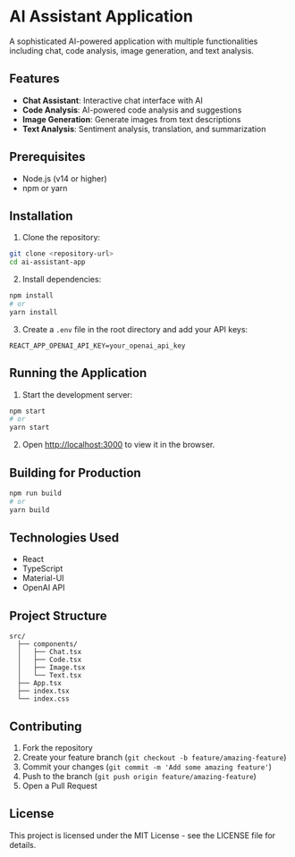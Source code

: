 # AI Assistant Application

A sophisticated AI-powered application with multiple functionalities including chat, code analysis, image generation, and text analysis.

## Features

- **Chat Assistant**: Interactive chat interface with AI
- **Code Analysis**: AI-powered code analysis and suggestions
- **Image Generation**: Generate images from text descriptions
- **Text Analysis**: Sentiment analysis, translation, and summarization

## Prerequisites

- Node.js (v14 or higher)
- npm or yarn

## Installation

1. Clone the repository:
```bash
git clone <repository-url>
cd ai-assistant-app
```

2. Install dependencies:
```bash
npm install
# or
yarn install
```

3. Create a `.env` file in the root directory and add your API keys:
```
REACT_APP_OPENAI_API_KEY=your_openai_api_key
```

## Running the Application

1. Start the development server:
```bash
npm start
# or
yarn start
```

2. Open [http://localhost:3000](http://localhost:3000) to view it in the browser.

## Building for Production

```bash
npm run build
# or
yarn build
```

## Technologies Used

- React
- TypeScript
- Material-UI
- OpenAI API

## Project Structure

```
src/
  ├── components/
  │   ├── Chat.tsx
  │   ├── Code.tsx
  │   ├── Image.tsx
  │   └── Text.tsx
  ├── App.tsx
  ├── index.tsx
  └── index.css
```

## Contributing

1. Fork the repository
2. Create your feature branch (`git checkout -b feature/amazing-feature`)
3. Commit your changes (`git commit -m 'Add some amazing feature'`)
4. Push to the branch (`git push origin feature/amazing-feature`)
5. Open a Pull Request

## License

This project is licensed under the MIT License - see the LICENSE file for details. 